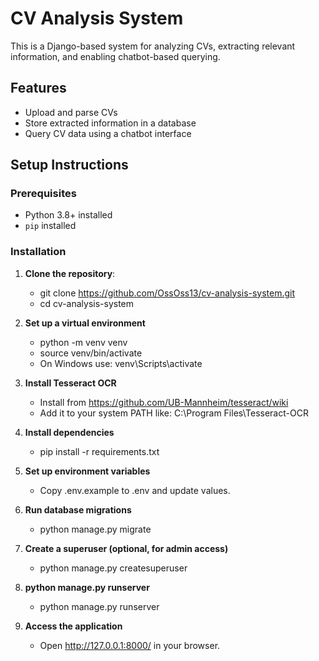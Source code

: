 # CV Analysis System

This is a Django-based system for analyzing CVs, extracting relevant information, and enabling chatbot-based querying.

## Features
- Upload and parse CVs
- Store extracted information in a database
- Query CV data using a chatbot interface

## Setup Instructions

### Prerequisites
- Python 3.8+ installed
- `pip` installed

### Installation

1. **Clone the repository**:
   - git clone https://github.com/OssOss13/cv-analysis-system.git
   - cd cv-analysis-system


2. **Set up a virtual environment**
   - python -m venv venv
   - source venv/bin/activate  
   - On Windows use: venv\Scripts\activate

3. **Install Tesseract OCR**
   - Install from https://github.com/UB-Mannheim/tesseract/wiki
   - Add it to your system PATH like: C:\Program Files\Tesseract-OCR

5. **Install dependencies**
   - pip install -r requirements.txt

6. **Set up environment variables**
   - Copy .env.example to .env and update values.

7. **Run database migrations**
   - python manage.py migrate

8. **Create a superuser (optional, for admin access)**
   - python manage.py createsuperuser

9. **python manage.py runserver**
   - python manage.py runserver

10. **Access the application**
    - Open http://127.0.0.1:8000/ in your browser.
